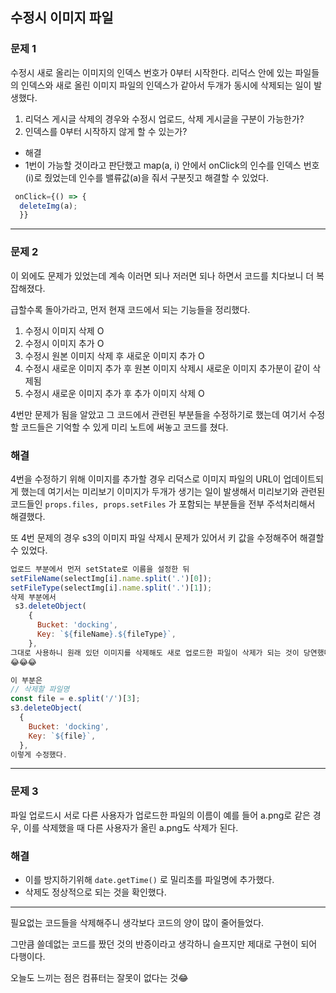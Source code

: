 ## 수정시 이미지 파일

### 문제 1
수정시 새로 올리는 이미지의 인덱스 번호가 0부터 시작한다.
리덕스 안에 있는 파일들의 인덱스와 새로 올린 이미지 파일의 인덱스가 같아서 두개가 동시에 삭제되는 일이 발생했다.

1. 리덕스 게시글 삭제의 경우와 수정시 업로드, 삭제 게시글을 구분이 가능한가?
2. 인덱스를 0부터 시작하지 않게 할 수 있는가?

+ 해결
+ 1번이 가능할 것이라고 판단했고 map(a, i) 안에서 onClick의 인수를 인덱스 번호(i)로 줬었는데 인수를 밸류값(a)을 줘서 구분짓고 해결할 수 있었다.
```jsx
 onClick={() => {
  deleteImg(a);
  }}
```
---

### 문제 2

이 외에도 문제가 있었는데 계속 이러면 되나 저러면 되나 하면서 코드를 치다보니 더 복잡해졌다.

급할수록 돌아가라고, 먼저 현재 코드에서 되는 기능들을 정리했다.

1. 수정시 이미지 삭제 O
2. 수정시 이미지 추가 O
3. 수정시 원본 이미지 삭제 후 새로운 이미지 추가 O
4. 수정시 새로운 이미지 추가 후 원본 이미지 삭제시 새로운 이미지 추가분이 같이 삭제됨
5. 수정시 새로운 이미지 추가 후 추가 이미지 삭제 O

4번만 문제가 됨을 알았고 그 코드에서 관련된 부분들을 수정하기로 했는데 여기서
수정할 코드들은 기억할 수 있게 미리 노트에 써놓고 코드를 쳤다.

### 해결

4번을 수정하기 위해 이미지를 추가할 경우 리덕스로 이미지 파일의 URL이 업데이트되게 했는데 
여기서는 미리보기 이미지가 두개가 생기는 일이 발생해서 미리보기와 관련된 코드들인 ```props.files, props.setFiles``` 가 포함되는 부분들을 전부 주석처리해서 해결했다.

또 4번 문제의 경우 s3의 이미지 파일 삭제시 문제가 있어서 키 값을 수정해주어 해결할 수 있었다.

```jsx
업로드 부분에서 먼저 setState로 이름을 설정한 뒤
setFileName(selectImg[i].name.split('.')[0]);
setFileType(selectImg[i].name.split('.')[1]);
삭제 부분에서
 s3.deleteObject(
    {
      Bucket: 'docking',
      Key: `${fileName}.${fileType}`,
    },
그대로 사용하니 원래 있던 이미지를 삭제해도 새로 업로드한 파일이 삭제가 되는 것이 당연했다.
😂😂😂    

이 부분은
// 삭제할 파일명
const file = e.split('/')[3];
s3.deleteObject(
  {
    Bucket: 'docking',
    Key: `${file}`,
  },
이렇게 수정했다.
```
---

### 문제 3

파일 업로드시 서로 다른 사용자가 업로드한 파일의 이름이 예를 들어 a.png로 같은 경우, 이를 삭제했을 때 다른 사용자가 올린 a.png도 삭제가 된다.

### 해결 

+ 이를 방지하기위해 ```date.getTime()``` 로 밀리초를 파일명에 추가했다.  
+ 삭제도 정상적으로 되는 것을 확인했다.
---

필요없는 코드들을 삭제해주니 생각보다 코드의 양이 많이 줄어들었다.

그만큼 쓸데없는 코드를 짰던 것의 반증이라고 생각하니 슬프지만
제대로 구현이 되어 다행이다.

오늘도 느끼는 점은 컴퓨터는 잘못이 없다는 것😂

